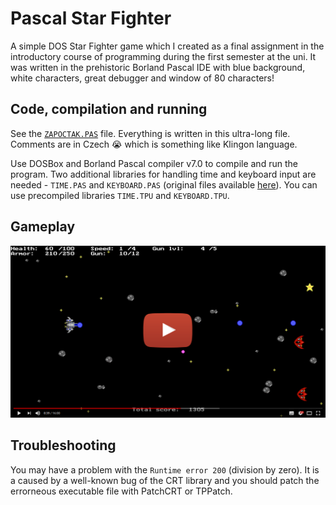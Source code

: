 
Pascal Star Fighter
=========

A simple DOS Star Fighter game which I created as a final assignment in the introductory course of programming during the first semester at the uni. It was written in the prehistoric Borland Pascal IDE with blue background, white characters, great debugger and window of 80 characters!

## Code, compilation and running

See the [`ZAPOCTAK.PAS`](https://github.com/Tomiinek/PascalStarFighter/tree/master/ZAPOCTAK.PAS) file. Everything is written in this ultra-long file. Comments are in Czech :sob: which is something like Klingon language. 

Use DOSBox and Borland Pascal compiler v7.0 to compile and run the program. Two additional libraries for handling time and keyboard input are needed - `TIME.PAS` and `KEYBOARD.PAS` (original files available [here](https://github.com/Spekkio/Knight)). You can use precompiled libraries `TIME.TPU` and `KEYBOARD.TPU`.

## Gameplay

[![YOUTUBE_VIDEO](_img/video_thumbnail.png)](https://youtu.be/5rm_J-ofoT0)

## Troubleshooting

You may have a problem with the `Runtime error 200` (division by zero). It is a caused by a well-known bug of the CRT library and you should patch the errorneous executable file with PatchCRT or TPPatch.
